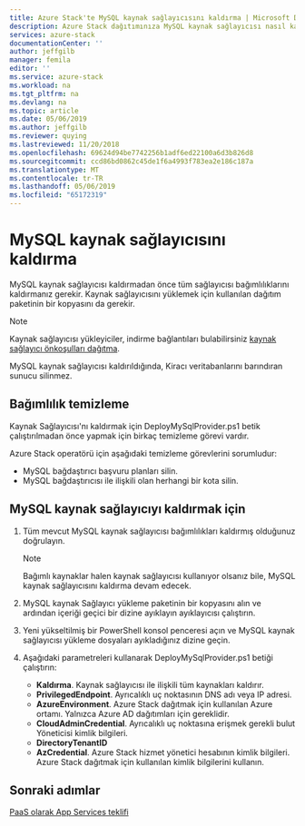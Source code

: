 ```yaml
---
title: Azure Stack'te MySQL kaynak sağlayıcısını kaldırma | Microsoft Docs
description: Azure Stack dağıtımınıza MySQL kaynak sağlayıcısı nasıl kaldırabileceğiniz öğrenin.
services: azure-stack
documentationCenter: ''
author: jeffgilb
manager: femila
editor: ''
ms.service: azure-stack
ms.workload: na
ms.tgt_pltfrm: na
ms.devlang: na
ms.topic: article
ms.date: 05/06/2019
ms.author: jeffgilb
ms.reviewer: quying
ms.lastreviewed: 11/20/2018
ms.openlocfilehash: 69624d94be7742256b1adf6ed22100a6d3b826d8
ms.sourcegitcommit: ccd86bd0862c45de1f6a4993f783ea2e186c187a
ms.translationtype: MT
ms.contentlocale: tr-TR
ms.lasthandoff: 05/06/2019
ms.locfileid: "65172319"
---
```

# <a name="remove-the-mysql-resource-provider"></a>MySQL kaynak sağlayıcısını kaldırma

MySQL kaynak sağlayıcısı kaldırmadan önce tüm sağlayıcısı bağımlılıklarını kaldırmanız gerekir. Kaynak sağlayıcısını yüklemek için kullanılan dağıtım paketinin bir kopyasını da gerekir.

> [!NOTE]
> Kaynak sağlayıcısı yükleyiciler, indirme bağlantıları bulabilirsiniz [kaynak sağlayıcı önkoşulları dağıtma](./azure-stack-mysql-resource-provider-deploy.md#prerequisites).

MySQL kaynak sağlayıcısı kaldırıldığında, Kiracı veritabanlarını barındıran sunucu silinmez.

## <a name="dependency-cleanup"></a>Bağımlılık temizleme

Kaynak Sağlayıcısı'nı kaldırmak için DeployMySqlProvider.ps1 betik çalıştırılmadan önce yapmak için birkaç temizleme görevi vardır.

Azure Stack operatörü için aşağıdaki temizleme görevlerini sorumludur:

* MySQL bağdaştırıcı başvuru planları silin.
* MySQL bağdaştırıcısı ile ilişkili olan herhangi bir kota silin.

## <a name="to-remove-the-mysql-resource-provider"></a>MySQL kaynak sağlayıcıyı kaldırmak için

1. Tüm mevcut MySQL kaynak sağlayıcısı bağımlılıkları kaldırmış olduğunuz doğrulayın.

   > [!NOTE]
   > Bağımlı kaynaklar halen kaynak sağlayıcısı kullanıyor olsanız bile, MySQL kaynak sağlayıcısını kaldırma devam edecek.
  
2. MySQL kaynak Sağlayıcı yükleme paketinin bir kopyasını alın ve ardından içeriği geçici bir dizine ayıklayın ayıklayıcısı çalıştırın.
3. Yeni yükseltilmiş bir PowerShell konsol penceresi açın ve MySQL kaynak sağlayıcısı yükleme dosyaları ayıkladığınız dizine geçin.
4. Aşağıdaki parametreleri kullanarak DeployMySqlProvider.ps1 betiği çalıştırın:
    - **Kaldırma**. Kaynak sağlayıcısı ile ilişkili tüm kaynakları kaldırır.
    - **PrivilegedEndpoint**. Ayrıcalıklı uç noktasının DNS adı veya IP adresi.
    - **AzureEnvironment**. Azure Stack dağıtmak için kullanılan Azure ortamı. Yalnızca Azure AD dağıtımları için gereklidir.
    - **CloudAdminCredential**. Ayrıcalıklı uç noktasına erişmek gerekli bulut Yöneticisi kimlik bilgileri.
    - **DirectoryTenantID**
    - **AzCredential**. Azure Stack hizmet yönetici hesabının kimlik bilgileri. Azure Stack dağıtmak için kullanılan kimlik bilgilerini kullanın.

## <a name="next-steps"></a>Sonraki adımlar

[PaaS olarak App Services teklifi](azure-stack-app-service-overview.md)
